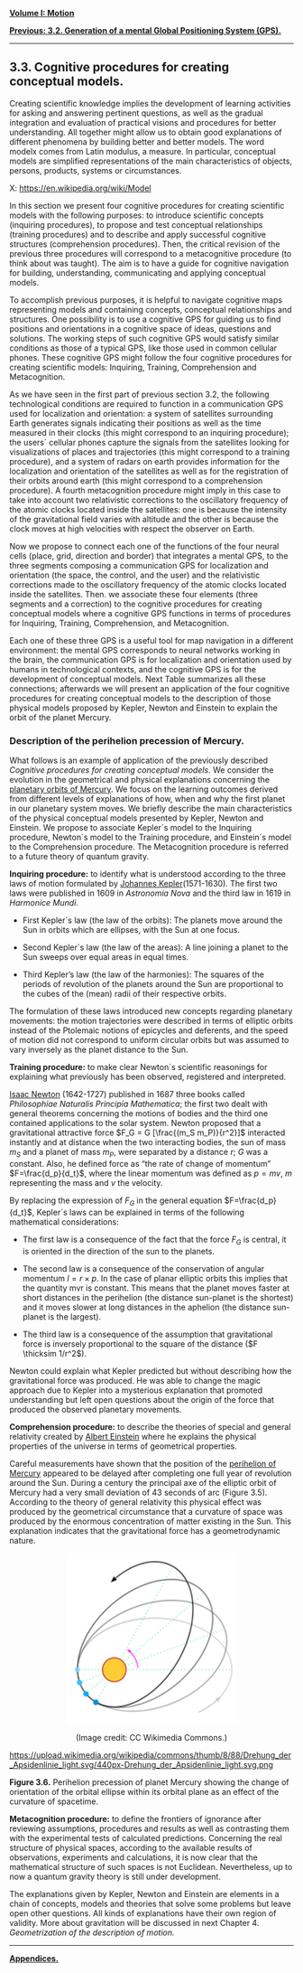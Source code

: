[**Volume I: Motion**](./volume-I.md)

[**Previous: 3.2.  Generation of a mental Global Positioning System (GPS).**](./vol-I-chap-3-sect-2.md) 

***

## **3.3. Cognitive procedures for creating conceptual models.**

Creating scientific knowledge implies the development of learning activities for asking and answering pertinent questions, as well as the gradual integration and evaluation of practical visions and procedures for better understanding. All together might allow us to obtain good explanations of different phenomena by building better and better models. The word modelx comes from Latin modulus, a measure. In particular, conceptual models are simplified representations of the main characteristics of objects, persons, products, systems or circumstances. 

X: https://en.wikipedia.org/wiki/Model

In this section we present four cognitive procedures for creating scientific models with the following purposes: to introduce scientific concepts (inquiring procedures), to propose and test conceptual relationships (training procedures) and to describe and apply successful cognitive structures (comprehension procedures). Then, the critical revision of the previous three procedures will correspond to a metacognitive procedure (to think about was taught). The aim is to have a guide for cognitive navigation for building, understanding, communicating and applying conceptual models.

To accomplish previous purposes, it is helpful to navigate cognitive maps representing models and containing concepts, conceptual relationships and structures. One possibility is to use a cognitive GPS for guiding us to find positions and orientations in a cognitive space of ideas, questions and solutions. The working steps of such cognitive GPS would satisfy similar conditions as those of a typical GPS, like those used in common cellular phones. These cognitive GPS might follow the four cognitive procedures for creating scientific models:  Inquiring, Training, Comprehension and Metacognition. 

As we have seen in the first part of previous section 3.2, the following technological conditions are required to function in a communication GPS used for localization and orientation: a system of satellites surrounding Earth generates signals indicating their positions as well as the time measured in their clocks (this might correspond to an inquiring procedure); the users´ cellular phones capture the signals from the satellites looking for visualizations of places and trajectories (this might correspond to a training procedure), and a system of radars on earth provides information for the localization and orientation of the satellites as well as for the registration of their orbits around earth (this might correspond to a comprehension procedure). A fourth metacognition procedure might imply in this case to take into account two relativistic corrections to the oscillatory frequency of the atomic clocks located inside the satellites: one is because the intensity of the gravitational field varies with altitude and the other is because the clock moves at high velocities with respect the observer on Earth.

Now we propose to connect each one of the functions of the four neural cells (place, grid, direction and border) that integrates a mental GPS, to the three segments composing a communication GPS for localization and orientation (the space, the control, and the user) and the relativistic corrections made to the oscillatory frequency of the atomic clocks located inside the satellites. Then. we associate these four elements (three segments and a correction) to the cognitive procedures for creating conceptual models where a cognitive GPS functions in terms of procedures for Inquiring, Training, Comprehension, and Metacognition. 

Each one of these three GPS is a useful tool for map navigation in a different environment: the mental GPS corresponds to neural networks working in the brain, the communication GPS is for localization and orientation used by humans in technological contexts, and the cognitive GPS is for the development of conceptual models. Next Table summarizes all these connections; afterwards we will present an application of the four cognitive procedures for creating conceptual models to the description of those physical models proposed by Kepler, Newton and Einstein to explain the orbit of the planet Mercury. 

### **Description of the perihelion precession of Mercury.**

What follows is an example of application of the previously described *Cognitive procedures for creating conceptual models*. We consider the evolution in the geometrical and physical explanations concerning the [planetary orbits of Mercury](https://en.wikipedia.org/wiki/Mercury_(planet)). We focus on the learning outcomes derived from different levels of explanations of how, when and why the first planet in our planetary system moves. We briefly describe the main characteristics of the physical conceptual models presented by Kepler, Newton and Einstein. We propose to associate Kepler´s model to the Inquiring procedure, Newton´s model to the Training procedure, and Einstein´s model to the Comprehension procedure. The Metacognition procedure is referred to a future theory of quantum gravity.

**Inquiring procedure:** to identify what is understood according to the three laws of motion formulated by [Johannes Kepler](https://en.wikipedia.org/wiki/Johannes_Kepler)(1571-1630). The first two laws were published in 1609 in *Astronomia Nova* and the third law in 1619 in *Harmonice Mundi*. 

- First Kepler´s law (the law of the orbits):  The planets move around the Sun in orbits which are ellipses, with the Sun at one focus. 

- Second Kepler´s law (the law of the areas): A line joining a planet to the Sun sweeps over equal areas in equal times.

- Third Kepler’s law (the law of the harmonies): The squares of the periods of revolution of the planets around the Sun are proportional to the cubes of the (mean) radii of their respective orbits.

The formulation of these laws introduced new concepts regarding planetary movements: the motion trajectories were described in terms of elliptic orbits instead of the Ptolemaic notions of epicycles and deferents, and the speed of motion did not correspond to uniform circular orbits but was assumed to vary inversely as the planet distance to the Sun.

**Training procedure:** to make clear Newton´s scientific reasonings for explaining what previously has been observed, registered and interpreted.
	
[Isaac Newton](https://en.wikipedia.org/wiki/Isaac_Newton) (1642-1727) published in 1687 three books called *Philosophiae Naturalis Principia Mathematica*; the first two dealt with general theorems concerning the motions of bodies and the third one contained applications to the solar system. Newton proposed that a gravitational attractive force $F_G = G [\frac{(m_S m_P)}{r^2}]$ interacted instantly and at distance when the two interacting bodies, the sun of mass $m_S$ and a planet of mass $m_P$, were separated by a distance $r$; $G$ was a constant. Also, he defined force as “the rate of change of momentum” $F=\frac{d_p}{d_t}$, where the linear momentum was defined as $p = mv$, $m$ representing the mass and $v$ the velocity. 

By replacing the expression of $F_G$ in the general equation $F=\frac{d_p}{d_t}$, Kepler´s laws can be explained in terms of the following mathematical considerations:  

- The first law is a consequence of the fact that the force $F_G$ is central, it is oriented in the direction of the sun to the planets. 

- The second law is a consequence of the conservation of angular momentum $l = r \times p$. In the case of planar elliptic orbits this implies that the quantity mvr is constant. This means that the planet moves faster at short distances in the perihelion (the distance sun-planet is the shortest) and it moves slower at long distances in the aphelion (the distance sun-planet is the largest). 
	
- The third law is a consequence of the assumption that gravitational force is inversely proportional to the square of the distance ($F \thicksim 1/r^2$). 

Newton could explain what Kepler predicted but without describing how the gravitational force was produced. He was able to change the magic approach due to Kepler into a mysterious explanation that promoted understanding but left open questions about the origin of the force that produced the observed planetary movements.

**Comprehension procedure:** to describe the theories of special and general relativity created by [Albert Einstein](https://en.wikipedia.org/wiki/Isaac_Newton) where he explains the physical properties of the universe in terms of geometrical properties.

Careful measurements have shown that the position of the [perihelion of Mercury](https://en.wikipedia.org/wiki/Tests_of_general_relativity#Perihelion_precession_of_Mercury) appeared to be delayed after completing one full year of revolution around the Sun. During a century the principal axe of the elliptic orbit of Mercury had a very small deviation of 43 seconds of arc (Figure 3.5). According to the theory of general relativity this physical effect was produced by the geometrical circumstance that a curvature of space was produced by the enormous concentration of matter existing in the Sun. This explanation indicates that the gravitational force has a geometrodynamic nature.

<p align="center">
	<img src="https://github.com/modphysnobel/modphysnobel.github.io/blob/main/docs/vol-I/figs/Nuevo3.6.PNG?raw=true" width=300 align=center> 
	</p>

<center>
	(Image credit: CC Wikimedia Commons.)
	</center>

https://upload.wikimedia.org/wikipedia/commons/thumb/8/88/Drehung_der_Apsidenlinie_light.svg/440px-Drehung_der_Apsidenlinie_light.svg.png

**Figure 3.6.** Perihelion precession of planet Mercury showing the change of orientation of the orbital ellipse within its orbital plane as an effect of the curvature of spacetime. 

**Metacognition procedure:** to define the frontiers of ignorance after reviewing assumptions, procedures and results as well as contrasting them with the experimental tests of calculated predictions. Concerning the real structure of physical spaces, according to the available results of observations, experiments and calculations, it is now clear that the mathematical structure of such spaces is not Euclidean. Nevertheless, up to now a quantum gravity theory is still under development.

The explanations given by Kepler, Newton and Einstein are elements in a chain of concepts, models and theories that solve some problems but leave open other questions.  All kinds of explanations have their own region of validity. More about gravitation will be discussed in next Chapter 4. *Geometrization of the description of motion.*

***

[**Appendices.**](./vol-I-chap-3-apendix.md)